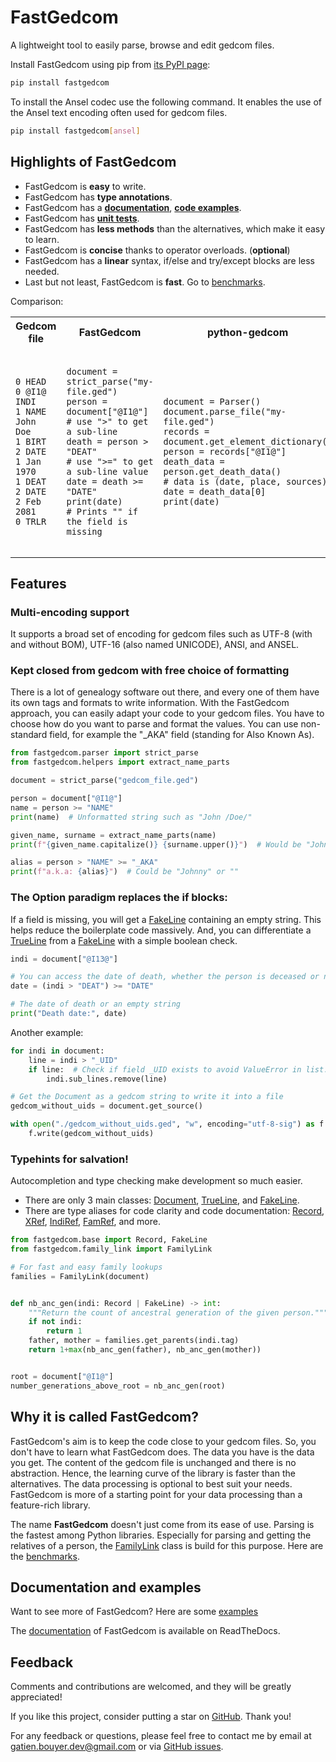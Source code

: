 # FastGedcom

A lightweight tool to easily parse, browse and edit gedcom files.

Install FastGedcom using pip from [its PyPI page](https://pypi.org/project/fastgedcom/):
```bash
pip install fastgedcom
```
To install the Ansel codec use the following command. It enables the use of the Ansel text encoding often used for gedcom files.
```bash
pip install fastgedcom[ansel]
```

## Highlights of FastGedcom

- FastGedcom is **easy** to write.
- FastGedcom has **type annotations**.
- FastGedcom has a **[documentation](https://fastgedcom.readthedocs.io/en/latest/)**, **[code examples](https://github.com/GatienBouyer/fastgedcom/tree/main/examples)**.
- FastGedcom has **[unit tests](https://github.com/GatienBouyer/fastgedcom/tree/main/test)**.
- FastGedcom has **less methods** than the alternatives, which make it easy to learn.
- FastGedcom is **concise** thanks to operator overloads. (**optional**)
- FastGedcom has a **linear** syntax, if/else and try/except blocks are less needed.
- Last but not least, FastGedcom is **fast**. Go to [benchmarks](https://github.com/GatienBouyer/benchmark-python-gedcom).

Comparison:
<table>
	<tr>
		<th>Gedcom file</th>
		<th>FastGedcom</th>
		<th>python-gedcom</th>
	</tr>
	<tr>
		<td><pre lang="gedcom"><code>
0 HEAD
0 @I1@ INDI
1 NAME John Doe
1 BIRT
2 DATE 1 Jan 1970
1 DEAT
2 DATE 2 Feb 2081
0 TRLR
		</code></pre></td>
		<td><pre lang="python3"><code>
document = strict_parse("my-file.ged")
person = document["@I1@"]
# use ">" to get a sub-line
death = person > "DEAT"
# use ">=" to get a sub-line value
date = death >= "DATE"
print(date)
# Prints "" if the field is missing
		</code></pre></td>
		<td><pre lang="python3"><code>
document = Parser()
document.parse_file("my-file.ged")
records = document.get_element_dictionary()
person = records["@I1@"]
death_data = person.get_death_data()
# data is (date, place, sources)
date = death_data[0]
print(date)
		</code></pre></td>
	</tr>
</table>

## Features

### Multi-encoding support
It supports a broad set of encoding for gedcom files such as UTF-8 (with and without BOM), UTF-16 (also named UNICODE), ANSI, and ANSEL.

### Kept closed from gedcom with free choice of formatting
There is a lot of genealogy software out there, and every one of them have its own tags and formats to write information. With the FastGedcom approach, you can easily adapt your code to your gedcom files. You have to choose how do you want to parse and format the values. You can use non-standard field, for example the "_AKA" field (standing for Also Known As).

```python
from fastgedcom.parser import strict_parse
from fastgedcom.helpers import extract_name_parts

document = strict_parse("gedcom_file.ged")

person = document["@I1@"]
name = person >= "NAME"
print(name)  # Unformatted string such as "John /Doe/"

given_name, surname = extract_name_parts(name)
print(f"{given_name.capitalize()} {surname.upper()}")  # Would be "John DOE"

alias = person > "NAME" >= "_AKA"
print(f"a.k.a: {alias}")  # Could be "Johnny" or ""
```

### The Option paradigm replaces the if blocks:
If a field is missing, you will get a [FakeLine](https://fastgedcom.readthedocs.io/en/latest/autoapi/fastgedcom/base/index.html#fastgedcom.base.FakeLine) containing an empty string. This helps reduce the boilerplate code massively. And, you can differentiate a [TrueLine](https://fastgedcom.readthedocs.io/en/latest/autoapi/fastgedcom/base/index.html#fastgedcom.base.TrueLine) from a [FakeLine](https://fastgedcom.readthedocs.io/en/latest/autoapi/fastgedcom/base/index.html#fastgedcom.base.FakeLine) with a simple boolean check.

```python
indi = document["@I13@"]

# You can access the date of death, whether the person is deceased or not.
date = (indi > "DEAT") >= "DATE"

# The date of death or an empty string
print("Death date:", date)
```

Another example:

```python
for indi in document:
    line = indi > "_UID"
    if line:  # Check if field _UID exists to avoid ValueError in list.remove()
        indi.sub_lines.remove(line)

# Get the Document as a gedcom string to write it into a file
gedcom_without_uids = document.get_source()

with open("./gedcom_without_uids.ged", "w", encoding="utf-8-sig") as f:
    f.write(gedcom_without_uids)
```

### Typehints for salvation!
Autocompletion and type checking make development so much easier.

- There are only 3 main classes: [Document](https://fastgedcom.readthedocs.io/en/latest/autoapi/fastgedcom/base/index.html#fastgedcom.base.Document), [TrueLine](https://fastgedcom.readthedocs.io/en/latest/autoapi/fastgedcom/base/index.html#fastgedcom.base.TrueLine), and [FakeLine](https://fastgedcom.readthedocs.io/en/latest/autoapi/fastgedcom/base/index.html#fastgedcom.base.FakeLine).
- There are type aliases for code clarity and code documentation: [Record](https://fastgedcom.readthedocs.io/en/latest/autoapi/fastgedcom/base/index.html#fastgedcom.base.Record), [XRef](https://fastgedcom.readthedocs.io/en/latest/autoapi/fastgedcom/base/index.html#fastgedcom.base.XRef), [IndiRef](https://fastgedcom.readthedocs.io/en/latest/autoapi/fastgedcom/base/index.html#fastgedcom.base.IndiRef), [FamRef](https://fastgedcom.readthedocs.io/en/latest/autoapi/fastgedcom/base/index.html#fastgedcom.base.FamRef), and more.

```python
from fastgedcom.base import Record, FakeLine
from fastgedcom.family_link import FamilyLink

# For fast and easy family lookups
families = FamilyLink(document)


def nb_anc_gen(indi: Record | FakeLine) -> int:
    """Return the count of ancestral generation of the given person."""
    if not indi:
        return 1
    father, mother = families.get_parents(indi.tag)
    return 1+max(nb_anc_gen(father), nb_anc_gen(mother))


root = document["@I1@"]
number_generations_above_root = nb_anc_gen(root)
```

## Why it is called FastGedcom?

FastGedcom's aim is to keep the code close to your gedcom files. So, you don't have to learn what FastGedcom does. The data you have is the data you get. The content of the gedcom file is unchanged and there is no abstraction. Hence, the learning curve of the library is faster than the alternatives. The data processing is optional to best suit your needs. FastGedcom is more of a starting point for your data processing than a feature-rich library.

The name **FastGedcom** doesn't just come from its ease of use. Parsing is the fastest among Python libraries. Especially for parsing and getting the relatives of a person, the [FamilyLink](https://fastgedcom.readthedocs.io/en/latest/autoapi/fastgedcom/family_link/index.html#fastgedcom.family_link.FamilyLink) class is build for this purpose. Here are the [benchmarks](https://github.com/GatienBouyer/benchmark-python-gedcom).

## Documentation and examples

Want to see more of FastGedcom? Here are some [examples](https://github.com/GatienBouyer/fastgedcom/tree/main/examples)

The [documentation](https://fastgedcom.readthedocs.io/en/latest/) of FastGedcom is available on ReadTheDocs.

## Feedback

Comments and contributions are welcomed, and they will be greatly appreciated!

If you like this project, consider putting a star on [GitHub](https://github.com/GatienBouyer/fastgedcom). Thank you!

For any feedback or questions, please feel free to contact me by email at gatien.bouyer.dev@gmail.com or via [GitHub issues](https://github.com/GatienBouyer/fastgedcom/issues).
